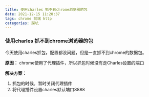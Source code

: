 ```yaml
---
title: 使用charles 抓不到chrome浏览器的包
date: 2021-12-15 11:20:37
tags: chrome 前端 http
categories: 踩坑
---
```


<!--more-->

### 使用charles 抓不到chrome浏览器的包

今天使用charles抓包，配置都没问题，但是一直抓不到chrome的数据包。

**原因：** chrome使用了代理插件，所以抓包时候没有走Charles设置的端口

**解决方案：**

1.  抓包的时候，暂时关闭代理插件
2.  将代理插件设置charles默认端口8888